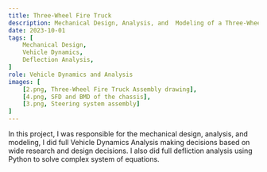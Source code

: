 ```yaml
---
title: Three-Wheel Fire Truck
description: Mechanical Design, Analysis, and  Modeling of a Three-Wheel Fire Truck Prototype with a capacity of 1000 Liters of water.
date: 2023-10-01
tags: [
    Mechanical Design,
    Vehicle Dynamics,
    Deflection Analysis,
]
role: Vehicle Dynamics and Analysis
images: [
    [2.png, Three-Wheel Fire Truck Assembly drawing],
    [4.png, SFD and BMD of the chassis],
    [3.png, Steering system assembly]
]
---
```


In this project, I was responsible for the mechanical design, analysis, and modeling, I did full Vehicle Dynamics Analysis making decisions based on wide research and design decisions. I also did full defliction analysis using Python to solve complex system of equations.